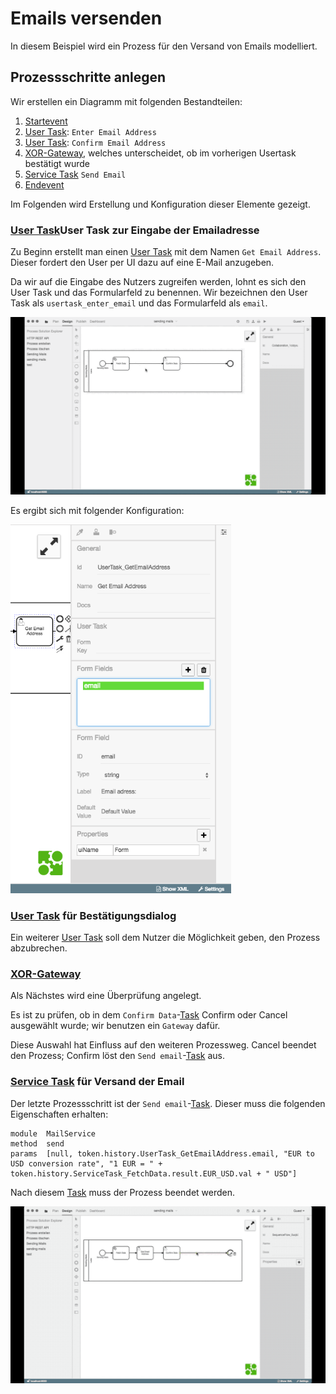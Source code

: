 # Emails versenden

In diesem Beispiel wird ein Prozess für den Versand von Emails modelliert.


## Prozessschritte anlegen

Wir erstellen ein Diagramm mit folgenden Bestandteilen:

1. [Startevent](../../GLOSSARY.md#event)
1. [User Task](../../GLOSSARY.md#user-task): `Enter Email Address`
1. [User Task](../../GLOSSARY.md#user-task): `Confirm Email Address`
1. [XOR-Gateway](../../GLOSSARY.md#gateway), welches unterscheidet, ob im vorherigen Usertask
   bestätigt wurde
1. [Service Task](../../GLOSSARY.md#service-task) `Send Email`
1. [Endevent](../../GLOSSARY.md#event)

Im Folgenden wird Erstellung und Konfiguration dieser Elemente gezeigt.

### [User Task](../../GLOSSARY.md#user-task)User Task zur Eingabe der Emailadresse

Zu Beginn erstellt man einen [User Task](../../GLOSSARY.md#user-task)
mit dem Namen `Get Email Address`. Dieser fordert den User per UI dazu
auf eine E-Mail anzugeben.

Da wir auf die Eingabe des Nutzers zugreifen werden, lohnt es sich den
User Task und das Formularfeld zu benennen.  Wir bezeichnen den User
Task als `usertask_enter_email` und das Formularfeld als `email`.

<img src="./images/create_task_get_email_address.gif" />

Es ergibt sich mit folgender Konfiguration:

<img src="./images/create_task_get_email_address.png" width="70%" />

### [User Task](../../GLOSSARY.md#user-task) für Bestätigungsdialog

Ein weiterer [User Task](../../GLOSSARY.md#user-task) soll dem Nutzer die Möglichkeit geben, den
Prozess abzubrechen.

### [XOR-Gateway](../../GLOSSARY.md#gateway)

Als Nächstes wird eine Überprüfung angelegt.

Es ist zu prüfen, ob in dem `Confirm Data`-[Task](../../GLOSSARY.md#task)
Confirm oder Cancel ausgewählt wurde; wir benutzen ein `Gateway` dafür.

Diese Auswahl hat Einfluss auf den weiteren Prozessweg. Cancel beendet den
Prozess; Confirm löst den `Send email`-[Task](../../GLOSSARY.md#task)
aus.

### [Service Task](../../GLOSSARY.md#service-task) für Versand der Email

Der letzte Prozessschritt ist der `Send
email`-[Task](../../GLOSSARY.md#task). Dieser muss die folgenden
Eigenschaften erhalten:

```
module  MailService
method  send
params  [null, token.history.UserTask_GetEmailAddress.email, "EUR to USD conversion rate", "1 EUR = " + token.history.ServiceTask_FetchData.result.EUR_USD.val + " USD"]
```

Nach diesem [Task](../../GLOSSARY.md#task) muss der Prozess beendet
werden.

<img src="./images/confirm-and-send-email.gif" />
